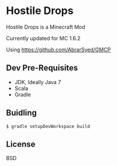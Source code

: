 Hostile Drops
=============

Hostile Drops is a Minecraft Mod

Currently updated for MC 1.6.2

Using https://github.com/AbrarSyed/GMCP

Dev Pre-Requisites
------------------

 * JDK, Ideally Java 7
 * Scala
 * Gradle

Buidling
--------

`$ gradle setupDevWorkspace build`

License
----

BSD

